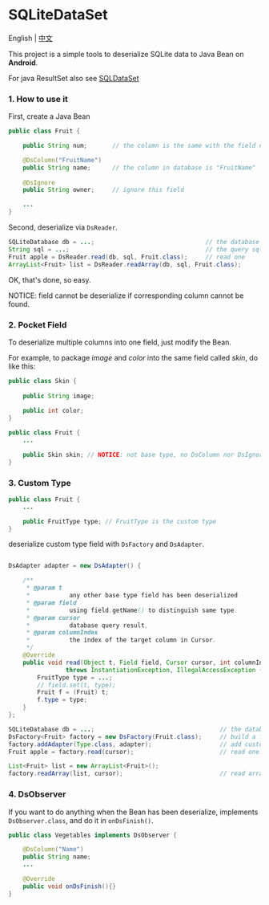 SQLiteDataSet
===================================
English | [中文](README-CN.md)

This project is a simple tools to deserialize SQLite data to Java Bean on **Android**.

For java ResultSet also see [SQLDataSet](https://github.com/Yeamy/SQLDataSet/)

### 1. How to use it
First, create a Java Bean

```java
public class Fruit {

    public String num;       // the column is the same with the field name

    @DsColumn("FruitName")
    public String name;      // the column in database is "FruitName"
    
    @DsIgnore
    public String owner;     // ignore this field

    ...
}
```

Second, deserialize via `DsReader`.

```java
SQLiteDatabase db = ...;                               // the database
String sql = ...;                                      // the query sql
Fruit apple = DsReader.read(db, sql, Fruit.class);     // read one
ArrayList<Fruit> list = DsReader.readArray(db, sql, Fruit.class);
```
OK, that's done, so easy.

NOTICE: field cannot be deserialize if corresponding column cannot be found.

### 2. Pocket Field
To deserialize multiple columns into one field, just modify the Bean.

For example, to package *image* and *color* into the same field called *skin*, do like this:

```java
public class Skin {
    
    public String image;
    
    public int color;
}

public class Fruit {
    ...

    public Skin skin; // NOTICE: not base type, no DsColumn nor DsIgnore would be treated as Pocket Field
}

```

### 3. Custom Type
    
```java
public class Fruit {
    ...

    public FruitType type; // FruitType is the custom type
}

```
deserialize custom type field with `DsFactory` and `DsAdapter`.

```java

DsAdapter adapter = new DsAdapter() {

    /**
     * @param t
     *           any other base type field has been deserialized
     * @param field
     *           using field.getName() to distinguish same type.
     * @param cursor
     *           database query result,
     * @param columnIndex
     *           the index of the target column in Cursor.
     */
    @Override
    public void read(Object t, Field field, Cursor cursor, int columnIndex)
                throws InstantiationException, IllegalAccessException {
        FruitType type = ...;
        // field.set(t, type);
        Fruit f = (Fruit) t;
        f.type = type;
    }
};

SQLiteDatabase db = ...;                                   // the database
DsFactory<Fruit> factory = new DsFactory(Fruit.class);     // build a factory
factory.addAdapter(Type.class, adapter);                   // add custom type
Fruit apple = factory.read(cursor);                        // read one

List<Fruit> list = new ArrayList<Fruit>();
factory.readArray(list, cursor);                           // read array with custom list
```

### 4. DsObserver
If you want to do anything when the Bean has been deserialize, implements `DsObserver.class`, and do it in `onDsFinish()`.

```java
public class Vegetables implements DsObserver {

    @DsColumn("Name")
    public String name;
    ...

    @Override
    public void onDsFinish(){}
}

```

